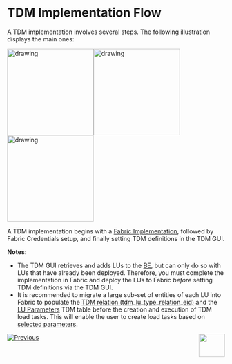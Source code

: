 # TDM Implementation Flow

A TDM implementation involves several steps. The following illustration displays the main ones:

[<img src="images/tdm_implementation_flow_step1.png" alt="drawing" width="200pxl"/>](03_tdm_fabric_implementation_flow.md)[<img src="images/tdm_implementation_flow_step2.png" alt="drawing" width="200pxl"/>](/articles/TDM/tdm_configuration/03_tdm_fabric_credentials.md)[<img src="images/tdm_implementation_flow_step4.png" alt="drawing" width="200pxl"/>](/articles/TDM/tdm_gui/01_tdm_gui_overview.md)



A TDM implementation begins with a [Fabric Implementation](03_tdm_fabric_implementation_flow.md), followed by Fabric Credentials setup, and finally setting TDM definitions in the TDM GUI.

**Notes:** 

- The TDM GUI retrieves and adds LUs to the [BE](/articles/TDM/tdm_overview/03_business_entity_overview.md), but can only do so with LUs that have already been deployed. Therefore, you must complete the implementation in Fabric and deploy the LUs to Fabric *before* setting TDM definitions via the TDM GUI.
- It is recommended to migrate a large sub-set of entities of each LU into Fabric to populate the [TDM relation (tdm_lu_type_relation_eid)](/articles/TDM/tdm_architecture/02_tdm_database.md#tdm_lu_type_relation_eid) and the [LU Parameters](/articles/TDM/tdm_architecture/02_tdm_database.md#lu_name_params) TDM table before the creation and execution of TDM load tasks. This will enable the user to create load tasks based on [selected parameters](/articles/TDM/tdm_gui/18_load_task_requested_entities_regular_mode.md#parameters).  

[![Previous](/articles/images/Previous.png)](01_tdm_set_instance_per_env_and_version.md)[<img align="right" width="60" height="54" src="/articles/images/Next.png">](03_tdm_fabric_implementation_flow.md)
